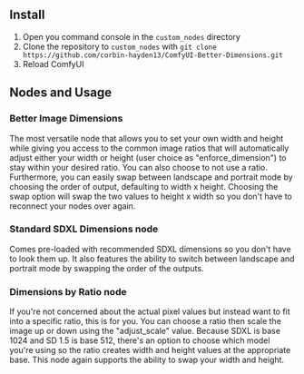 ## Install

1. Open you command console in the `custom_nodes` directory
2. Clone the repository to `custom_nodes` with `git clone https://github.com/corbin-hayden13/ComfyUI-Better-Dimensions.git`
3. Reload ComfyUI

## Nodes and Usage

### Better Image Dimensions

The most versatile node that allows you to set your own width and height while giving you access to the common image ratios that will automatically adjust either your width or height (user choice as "enforce_dimension") to stay within your desired ratio. You can also choose to not use a ratio. Furthermore, you can easily swap between landscape and portrait mode by choosing the order of output, defaulting to width x height. Choosing the swap option will swap the two values to height x width so you don't have to reconnect your nodes over again.

### Standard SDXL Dimensions node

Comes pre-loaded with recommended SDXL dimensions so you don't have to look them up. It also features the ability to switch between landscape and portrait mode by swapping the order of the outputs.

### Dimensions by Ratio node

If you're not concerned about the actual pixel values but instead want to fit into a specific ratio, this is for you. You can choose a ratio then scale the image up or down using the "adjust_scale" value. Because SDXL is base 1024 and SD 1.5 is base 512, there's an option to choose which model you're using so the ratio creates width and height values at the appropriate base. This node again supports the ability to swap your width and height.